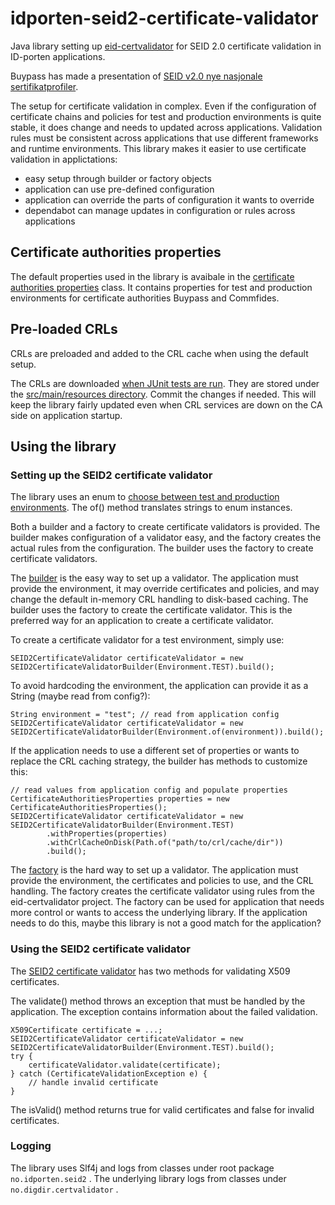 # idporten-seid2-certificate-validator

Java library setting up [eid-certvalidator](https://github.com/felleslosninger/eid-certvalidator) for SEID 2.0 certificate validation in ID-porten applications.  

Buypass has made a presentation of [SEID v2.0 nye nasjonale sertifikatprofiler](SEID%20v%202.0%20-%20Nye%20nasjonale%20sertifikatprofiler%20-%20Buypass.pdf).

The setup for certificate validation in complex.  Even if the configuration of certificate chains and policies for test and production environments is quite stable, it does change and needs to updated across applications.  Validation rules must be consistent across applications that use different frameworks and runtime environments.  This library makes it easier to use certificate validation in applictations:

* easy setup through builder or factory objects
* application can use pre-defined configuration
* application can override the parts of configuration it wants to override
* dependabot can manage updates in configuration or rules across applications

## Certificate authorities properties

The default properties used in the library is avaibale in the [certificate authorities properties](src/main/java/no/idporten/seid2/CertificateAuthoritiesProperties.java) class.  It contains properties for test and production environments for certificate authorities Buypass and Commfides.

## Pre-loaded CRLs

CRLs are preloaded and added to the CRL cache when using the default setup.  

The CRLs are downloaded [when JUnit tests are run](src/test/java/no/idporten/seid2/X509CRLUtilsTest.java).  They are stored under the [src/main/resources directory](src/main/resources).  Commit the changes if needed.  This will keep the library fairly updated even when CRL services are down on the CA side on application startup.

## Using the library

### Setting up the SEID2 certificate validator
The library uses an enum to [choose between test and production environments](src/main/java/no/idporten/seid2/Environment.java).  The of() method translates strings to enum instances.

Both a builder and a factory to create certificate validators is provided.  The builder makes configuration of a validator easy, and the factory creates the actual rules from the configuration.  The builder uses the factory to create certificate validators.

The [builder](src/main/java/no/idporten/seid2/SEID2CertificateValidatorBuilder.java) is the easy way to set up a validator.  The application must provide the environment, it may override certificates and policies, and may change the default in-memory CRL handling to disk-based caching.  The builder uses the factory to create the certificate validator.  This is the preferred way for an application to create a certificate validator.

To create a certificate validator for a test environment, simply use:
```
SEID2CertificateValidator certificateValidator = new SEID2CertificateValidatorBuilder(Environment.TEST).build();
```
To avoid hardcoding the environment, the application can provide it as a String (maybe read from config?):
```
String environment = "test"; // read from application config
SEID2CertificateValidator certificateValidator = new SEID2CertificateValidatorBuilder(Environment.of(environment)).build();
```
If the application needs to use a different set of properties or wants to replace the CRL caching strategy, the builder has methods to customize this:
```
// read values from application config and populate properties
CertificateAuthoritiesProperties properties = new CertificateAuthoritiesProperties();
SEID2CertificateValidator certificateValidator = new SEID2CertificateValidatorBuilder(Environment.TEST)
        .withProperties(properties)
        .withCrlCacheOnDisk(Path.of("path/to/crl/cache/dir"))
        .build();
```

The [factory](src/main/java/no/idporten/seid2/SEID2CertificateValidatorFactory.java) is the hard way to set up a validator.  The application must provide the environment, the certificates and policies to use, and the CRL handling.  The factory creates the certificate validator using rules from the eid-certvalidator project.  The factory can be used for application that needs more control or wants to access the underlying library.  If the application needs to do this, maybe this library is not a good match for the application?

### Using the SEID2 certificate validator
The [SEID2 certificate validator](src/main/java/no/idporten/seid2/SEID2CertificateValidator.java) has two methods for validating X509 certificates.  

The validate() method throws an exception that must be handled by the application.  The exception contains information about the failed validation.

```
X509Certificate certificate = ...;
SEID2CertificateValidator certificateValidator = new SEID2CertificateValidatorBuilder(Environment.TEST).build();
try {
    certificateValidator.validate(certificate);
} catch (CertificateValidationException e) {
    // handle invalid certificate
}
```

The isValid() method returns true for valid certificates and false for invalid certificates.  

### Logging
The library uses Slf4j and logs from classes under root package `no.idporten.seid2` .
The underlying library logs from classes under `no.digdir.certvalidator` . 